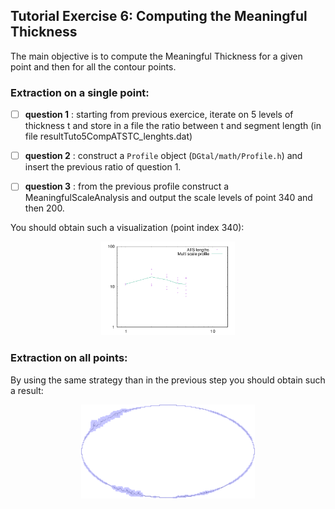 

## Tutorial Exercise 6: Computing the Meaningful Thickness



The main objective is to compute the Meaningful Thickness for a given point and then for all the contour points.

### Extraction on a single point:

  - [ ] **question 1** : starting from previous exercice, iterate on 5 levels of thickness t and store in a file the ratio between t and segment length (in file resultTuto5CompATSTC_lenghts.dat)
  
  - [ ] **question 2** : construct a `Profile` object (`DGtal/math/Profile.h`) and insert the previous ratio of question 1.
  
  - [ ] **question 3** : from the previous profile construct a MeaningfulScaleAnalysis and output the scale levels of point 340 and then 200.
  
  
  
  
  You should obtain such a visualization (point index 340):

  <center>
  <a href="results/res1.png"><img height=150 src="results/res1.png"></a>
  </center>
  
### Extraction on all points:

  By using the same strategy than in the previous step you should obtain such a result:

  <center>
  <a href="results/res2.png"><img height=150 src="results/res2.png"></a>
  </center>

